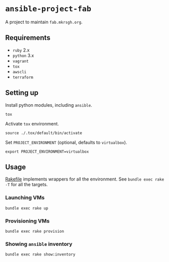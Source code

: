 # `ansible-project-fab`

A project to maintain `fab.mkrsgh.org`.

## Requirements

* `ruby` 2.x
* `python` 3.x
* `vagrant`
* `tox`
* `awscli`
* `terraform`

## Setting up

Install python modules, including `ansible`.

```console
tox
```

Activate `tox` environment.

```console
source ./.tox/default/bin/activate
```

Set `PROJECT_ENVIRONMENT` (optional, defaults to `virtualbox`).

```console
export PROJECT_ENVIRONMENT=virtualbox
```

## Usage

[Rakefile](Rakefile) implements wrappers for all the environment. See `bundle
exec rake -T` for all the targets.

### Launching VMs

```
bundle exec rake up
```

### Provisioning VMs

```console
bundle exec rake provision
```

### Showing `ansible` inventory

```console
bundle exec rake show:inventory
```
